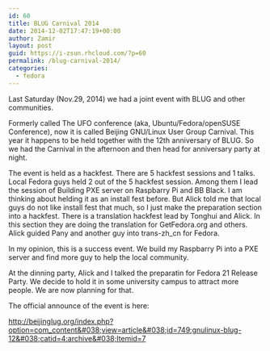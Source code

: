 ```yaml
---
id: 60
title: BLUG Carnival 2014
date: 2014-12-02T17:47:19+00:00
author: Zamir
layout: post
guid: https://i-zsun.rhcloud.com/?p=60
permalink: /blug-carnival-2014/
categories:
  - fedora
---
```

Last Saturday (Nov.29, 2014) we had a joint event with BLUG and other communities.
  
Formerly called The UFO conference (aka, Ubuntu/Fedora/openSUSE Conference), now it is called Beijing GNU/Linux User Group Carnival. This year it happens to be held together with the 12th anniversary of BLUG. So we had the Carnival in the afternoon and then head for anniversary party at night.
  
The event is held as a hackfest. There are 5 hackfest sessions and 1 talks. Local Fedora guys held 2 out of the 5 hackfest session. Among them I lead the session of Building PXE server on Raspbarry Pi and BB Black. I am thinking about helding it as an install fest before. But Alick told me that local guys do not like install fest that much, so I just make the preparation section into a hackfest. There is a translation hackfest lead by Tonghui and Alick. In this section they are doing the translation for GetFedora.org and others. Alick guided Pany and another guy into trans-zh_cn for Fedora.
  
In my opinion, this is a success event. We build my Raspbarry Pi into a PXE server and find more guy to help the local community.
  
At the dinning party, Alick and I talked the preparatin for Fedora 21 Release Party. We decide to hold it in some university campus to attract more people. We are now planning for that.

The official announce of the event is here:

http://beijinglug.org/index.php?option=com_content&#038;view=article&#038;id=749:gnulinux-blug-12&#038;catid=4:archive&#038;Itemid=7